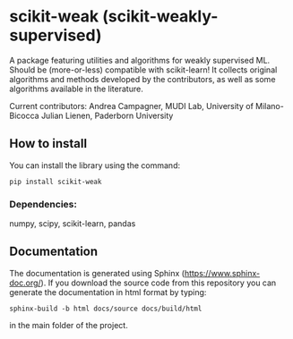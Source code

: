# scikit-weak (scikit-weakly-supervised)
 A package featuring utilities and algorithms for weakly supervised ML.
 Should be (more-or-less) compatible with scikit-learn!
 It collects original algorithms and methods developed by the contributors,
 as well as some algorithms available in the literature.

 Current contributors:
 Andrea Campagner, MUDI Lab, University of Milano-Bicocca
 Julian Lienen, Paderborn University

 ## How to install
 You can install the library using the command:

 ```
 pip install scikit-weak
 ```
 
 ### Dependencies:
 numpy, scipy, scikit-learn, pandas

 ## Documentation
 The documentation is generated using Sphinx (https://www.sphinx-doc.org/). 
 If you download the source code from this repository you can generate the documentation in html format by typing: 
 ```
 sphinx-build -b html docs/source docs/build/html
 ```
 in the main folder of the project.


